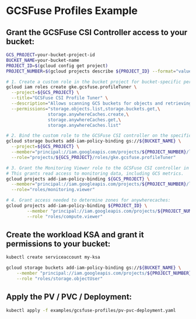 <!--
Copyright 2018 The Kubernetes Authors.
Copyright 2022 Google LLC

Licensed under the Apache License, Version 2.0 (the "License");
you may not use this file except in compliance with the License.
You may obtain a copy of the License at

    https://www.apache.org/licenses/LICENSE-2.0

Unless required by applicable law or agreed to in writing, software
distributed under the License is distributed on an "AS IS" BASIS,
WITHOUT WARRANTIES OR CONDITIONS OF ANY KIND, either express or implied.
See the License for the specific language governing permissions and
limitations under the License.
-->

# GCSFuse Profiles Example

## Grant the GCSFuse CSI Controller access to your bucket:
```bash
GCS_PROJECT=your-bucket-project-id
BUCKET_NAME=your-bucket-name
PROJECT_ID=$(gcloud config get project)
PROJECT_NUMBER=$(gcloud projects describe ${PROJECT_ID} --format="value(projectNumber)")

# 1. Create a custom role in the bucket project for bucket-specific permissions
gcloud iam roles create gke.gcsfuse.profileTuner \
  --project=${GCS_PROJECT} \
  --title="GCSFuse CSI Profile Tuner" \
  --description="Allows scanning GCS buckets for objects and retrieving bucket metadata and the creation of Anywhere Caches." \
  --permissions="storage.objects.list,storage.buckets.get,\
                storage.anywhereCaches.create,\
                storage.anywhereCaches.get,\
                storage.anywhereCaches.list"

# 2. Bind the custom role to the GCSFuse CSI controller on the specific bucket
gcloud storage buckets add-iam-policy-binding gs://${BUCKET_NAME} \
  --project=${GCS_PROJECT} \
  --member="principal://iam.googleapis.com/projects/${PROJECT_NUMBER}/locations/global/workloadIdentityPools/${PROJECT_ID}.svc.id.goog/subject/ns/gcs-fuse-csi-driver/sa/gcs-fuse-csi-controller-sa" \
  --role="projects/${GCS_PROJECT}/roles/gke.gcsfuse.profileTuner"

# 3. Grant the Monitoring Viewer role to the GCSFuse CSI controller in the bucket project.
# This grants read access to monitoring data, including GCS metrics.
gcloud projects add-iam-policy-binding ${GCS_PROJECT} \
  --member="principal://iam.googleapis.com/projects/${PROJECT_NUMBER}/locations/global/workloadIdentityPools/${PROJECT_ID}.svc.id.goog/subject/ns/gcs-fuse-csi-driver/sa/gcs-fuse-csi-controller-sa" \
  --role="roles/monitoring.viewer"

# 4. Grant access needed to determine zones for anywherecaches:
gcloud projects add-iam-policy-binding ${PROJECT_ID} \
	    --member "principal://iam.googleapis.com/projects/${PROJECT_NUMBER}/locations/global/workloadIdentityPools/${PROJECT_ID}.svc.id.goog/subject/ns/gcs-fuse-csi-driver/sa/gcs-fuse-csi-controller-sa" \
	    --role "roles/compute.viewer"
```

## Create the workload KSA and grant it permissions to your bucket:
```bash
kubectl create serviceaccount my-ksa

gcloud storage buckets add-iam-policy-binding gs://${BUCKET_NAME} \
    --member "principal://iam.googleapis.com/projects/${PROJECT_NUMBER}/locations/global/workloadIdentityPools/${PROJECT_ID}.svc.id.goog/subject/ns/default/sa/my-ksa" \
    --role "roles/storage.objectUser"
```

## Apply the PV / PVC / Deployment:
```bash
kubectl apply -f examples/gcsfuse-profiles/pv-pvc-deployment.yaml
```
